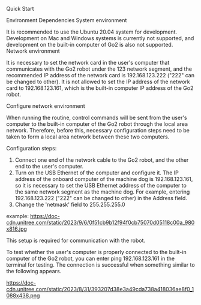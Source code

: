 Quick Start

Environment Dependencies
System environment

It is recommended to use the Ubuntu 20.04 system for development. Development on Mac and Windows systems is currently not supported, and development on the built-in computer of Go2 is also not supported.
Network environment

It is necessary to set the network card in the user's computer that communicates with the Go2 robot under the 123 network segment, and the recommended IP address of the network card is 192.168.123.222 ("222" can be changed to other).
It is not allowed to set the IP address of the network card to 192.168.123.161, which is the built-in computer IP address of the Go2 robot.

Configure network environment

When running the routine, control commands will be sent from the user's computer to the built-in computer of the Go2 robot through the local area network.
Therefore, before this, necessary configuration steps need to be taken to form a local area network between these two computers.

Configuration steps:

1. Connect one end of the network cable to the Go2 robot, and the other end to the user's computer.
2. Turn on the USB Ethernet of the computer and configure it.
The IP address of the onboard computer of the machine dog is 192.168.123.161, so it is necessary to set the USB Ethernet address of the computer to the same network segment as the machine dog.
For example, entering 192.168.123.222 ("222" can be changed to other) in the Address field.
3. Change the 'netmask' field to 255.255.255.0

example:
https://doc-cdn.unitree.com/static/2023/9/6/0f51cb9b12f94f0cb75070d05118c00a_980x816.jpg

This setup is required for communication with the robot.

To test whether the user's computer is properly connected to the built-in computer of the Go2 robot, you can enter ping 192.168.123.161 in the terminal for testing.
The connection is successful when something similar to the following appears.

https://doc-cdn.unitree.com/static/2023/8/31/393207d38e3a49cda738a418036ae8f0_1088x438.png




